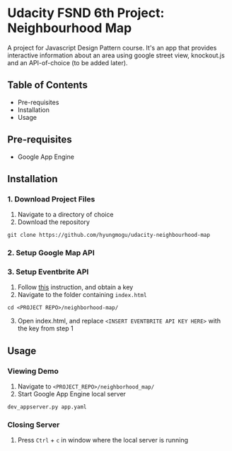 # Udacity FSND 6th Project: Neighbourhood Map
A project for Javascript Design Pattern course. It's an app that provides interactive information about an area using google street view, knockout.js and an API-of-choice (to be added later).

## Table of Contents
- Pre-requisites
- Installation
- Usage

## Pre-requisites
- Google App Engine

## Installation
### 1. Download Project Files
1. Navigate to a directory of choice
2. Download the repository
```
git clone https://github.com/hyungmogu/udacity-neighbourhood-map
```

### 2. Setup Google Map API

### 3. Setup Eventbrite API
1. Follow [this](https://www.eventbrite.com/support/articles/en_US/How_To/how-to-locate-your-eventbrite-api-user-key?lg=en_US) instruction, and obtain a key
2. Navigate to the folder containing `index.html`
```
cd <PROJECT REPO>/neighborhood-map/
```
3. Open index.html, and replace `<INSERT EVENTBRITE API KEY HERE>` with the key from step 1

## Usage 
### Viewing Demo
1. Navigate to `<PROJECT_REPO>/neighborhood_map/`
2. Start Google App Engine local server
```
dev_appserver.py app.yaml
``` 

### Closing Server
1. Press `Ctrl` + `c` in window where the local server is running
